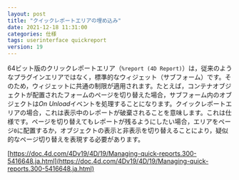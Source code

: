 ```yaml
---
layout: post
title: "クイックレポートエリアの埋め込み"
date: 2021-12-18 11:31:00
categories: 仕様
tags: userinterface quickreport
version: 19
---
```


64ビット版のクリックレポートエリア（`%report (4D Report)`）は，従来のようなプラグインエリアではなく，標準的なウィジェット（サブフォーム）です。そのため，ウィジェットに共通の制限が適用されます。たとえば，コンテナオブジェクトが配置されたフォームのページを切り替えた場合，サブフォーム内のオブジェクトは*On Unload*イベントを処理することになります。クイックレポートエリアの場合，これは表示中のレポートが破棄されることを意味します。これは仕様です。ページを切り替えてもレポートが残るようにしたい場合，エリアをページ`0`に配置するか，オブジェクトの表示と非表示を切り替えることにより，疑似的なページ切り替えを表現する必要があります。

<i class="fa fa-external-link" aria-hidden="true"></i> [https://doc.4d.com/4Dv19/4D/19/Managing-quick-reports.300-5416648.ja.html](https://doc.4d.com/4Dv19/4D/19/Managing-quick-reports.300-5416648.ja.html)
